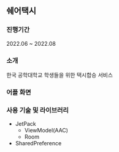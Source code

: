 ## 쉐어택시

### 진행기간
2022.06 ~ 2022.08

### 소개
한국 공학대학교 학생들을 위한 택시합승 서비스

### 어플 화면  


### 사용 기술 및 라이브러리
- JetPack
  - ViewModel(AAC)
  - Room
- SharedPreference

<!--
### 프로젝트 구조
app/  
  └── src/  
      ├── main/  
      │   ├── java/  
      │   │   └── com.example.sharedtaxitogether/  
      │   │       ├── adapter/  
      │   │       ├── auth/  
      │   │       ├── dao/  
      │   │       ├── dialog/  
      │   │       ├── model/  
      │   │       ├── viewModel/  
      │   │       ├── AddListFragment.kt  
      │   │       ├── viewModel/  
      │   │       ├── viewModel/  
      │   │       ├── viewModel/  
      │   │       ├── viewModel/  
      │   │       ├── viewModel/  
      │   │       ├── viewModel/  
      │   │       ├── viewModel/  
      │   │       ├── viewModel/  
      │   │       ├── viewModel/  
      │   │       ├── viewModel/  
      │   │       ├── viewModel/  
      │   │       ├── viewModel/  
      │   │       └── MyApplication.java  
      │   ├── res/  
      │   │   └── layout/  
      │   │       ├── activity_message.xml  
      │   │       ├── activity_add_place.xml  
      │   │       ├── activity_findpassword.xml  
      │   │       ├── activity_login.xml  
      │   │       ├── activity_main.xml  
      │   │       ├── activity_showpath.xml  
      │   │       ├── activity_signup.xml  
      │   │       ├── activity_splash.xml  
      │   │       ├── activity_tmap.xml  
      │   │       ├── dialog_edit_countaddress.xml  
      │   │       ├── dialog_edit_nickname.xml  
      │   │       ├── dialog_edit_password.xml  
      │   │       ├── dialog_loading.xml  
      │   │       ├── fragment_add.xml  
      │   │       ├── fragment_chat.xml  
      │   │       ├── fragment_list.xml  
      │   │       ├── fragment_profile.xml  
      │   │       ├── item_recycler_chat.xml  
      │   │       ├── item_recycler_list.xml  
      │   │       ├── item_recycler_message.xml  
      │   │       └── item_recycler_profiles.xml  
      │   ├── AndroidManifest.xml  
      │   └── build.gradle  
      └── test/  
          └── java/  
              └── com.example.sharedtaxitogether/  
                  └── ExampleUnitTest.kt  
-->
